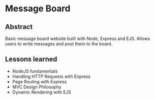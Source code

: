 # Message Board

## Abstract
Basic message board website built with Node, Express and EJS.
Allows users to write messages and post them to the board.

## Lessons learned

- NodeJS fundamentals
- Handling HTTP Requests with Express
- Page Routing with Express
- MVC Design Philosophy
- Dynamic Rendering with EJS